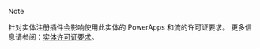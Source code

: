 > [!NOTE]
> 针对实体注册插件会影响使用此实体的 PowerApps 和流的许可证要求。 更多信息请参阅：[实体许可证要求](/powerapps/maker/common-data-service/data-platform-entity-licenses)。
